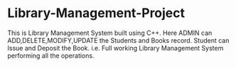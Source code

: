 # Library-Management-Project
This is Library Management System built using  C++.
Here ADMIN can ADD,DELETE,MODIFY,UPDATE the Students and Books record.
Student can Issue and Deposit the Book.
i.e. Full working Library Management System performing all the operations.

